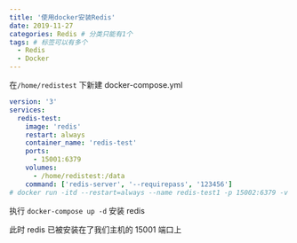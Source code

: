 ```yaml
---
title: '使用docker安装Redis'
date: 2019-11-27
categories: Redis # 分类只能有1个
tags: # 标签可以有多个
  - Redis
  - Docker
---
```


在`/home/redistest` 下新建 docker-compose.yml

```yml
version: '3'
services:
  redis-test:
    image: 'redis'
    restart: always
    container_name: 'redis-test'
    ports:
      - 15001:6379
    volumes:
      - /home/redistest:/data
    command: ['redis-server', '--requirepass', '123456']
# docker run -itd --restart=always --name redis-test1 -p 15002:6379 -v /home/redistest1:/data redis redis-server --requirepass 123456
```

执行 `docker-compose up -d` 安装 redis

此时 redis 已被安装在了我们主机的 15001 端口上
